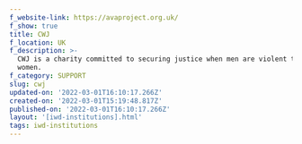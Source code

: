 ```yaml
---
f_website-link: https://avaproject.org.uk/
f_show: true
title: CWJ
f_location: UK
f_description: >-
  CWJ is a charity committed to securing justice when men are violent towards
  women.
f_category: SUPPORT
slug: cwj
updated-on: '2022-03-01T16:10:17.266Z'
created-on: '2022-03-01T15:19:48.817Z'
published-on: '2022-03-01T16:10:17.266Z'
layout: '[iwd-institutions].html'
tags: iwd-institutions
---
```



